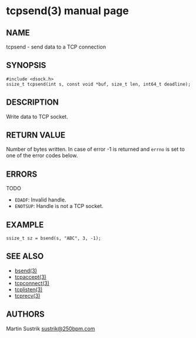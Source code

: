 # tcpsend(3) manual page

## NAME

tcpsend - send data to a TCP connection

## SYNOPSIS

```
#include <dsock.h>
ssize_t tcpsend(int s, const void *buf, size_t len, int64_t deadline);
```

## DESCRIPTION

Write data to TCP socket.

## RETURN VALUE

Number of bytes written. In case of error -1 is returned and `errno` is set to one of the error codes below.

## ERRORS

TODO

* `EDADF`: Invalid handle.
* `ENOTSUP`: Handle is not a TCP socket.

## EXAMPLE

```
ssize_t sz = bsend(s, "ABC", 3, -1);
```

## SEE ALSO

* [bsend(3)](bsend.html)
* [tcpaccept(3)](tcpaccept.html)
* [tcpconnect(3)](tcpconnect.html)
* [tcplisten(3)](tcplisten.html)
* [tcprecv(3)](tcprecv.html)

## AUTHORS

Martin Sustrik <sustrik@250bpm.com>

